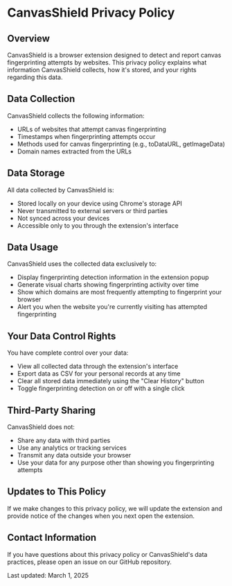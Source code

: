 # CanvasShield Privacy Policy

## Overview

CanvasShield is a browser extension designed to detect and report canvas fingerprinting attempts by websites. This privacy policy explains what information CanvasShield collects, how it's stored, and your rights regarding this data.

## Data Collection

CanvasShield collects the following information:

- URLs of websites that attempt canvas fingerprinting
- Timestamps when fingerprinting attempts occur
- Methods used for canvas fingerprinting (e.g., toDataURL, getImageData)
- Domain names extracted from the URLs

## Data Storage

All data collected by CanvasShield is:

- Stored locally on your device using Chrome's storage API
- Never transmitted to external servers or third parties
- Not synced across your devices
- Accessible only to you through the extension's interface

## Data Usage

CanvasShield uses the collected data exclusively to:

- Display fingerprinting detection information in the extension popup
- Generate visual charts showing fingerprinting activity over time
- Show which domains are most frequently attempting to fingerprint your browser
- Alert you when the website you're currently visiting has attempted fingerprinting

## Your Data Control Rights

You have complete control over your data:

- View all collected data through the extension's interface
- Export data as CSV for your personal records at any time
- Clear all stored data immediately using the "Clear History" button
- Toggle fingerprinting detection on or off with a single click

## Third-Party Sharing

CanvasShield does not:

- Share any data with third parties
- Use any analytics or tracking services
- Transmit any data outside your browser
- Use your data for any purpose other than showing you fingerprinting attempts

## Updates to This Policy

If we make changes to this privacy policy, we will update the extension and provide notice of the changes when you next open the extension.

## Contact Information

If you have questions about this privacy policy or CanvasShield's data practices, please open an issue on our GitHub repository.

Last updated: March 1, 2025
